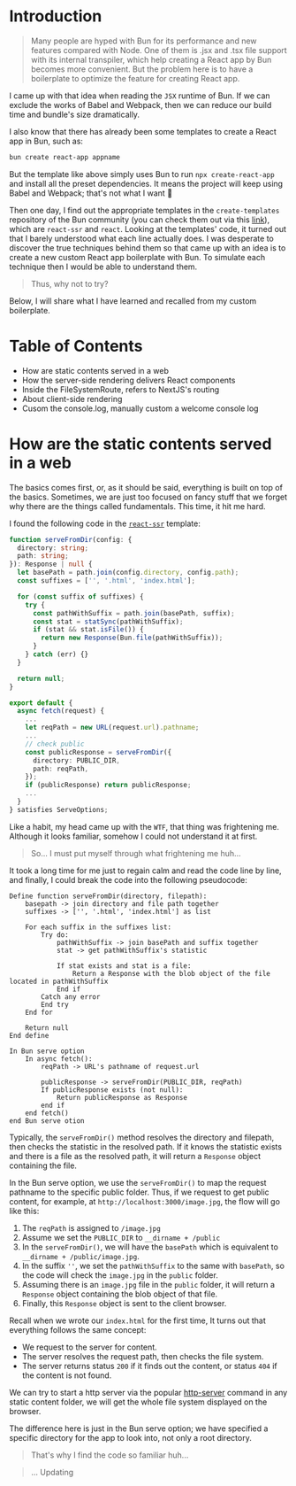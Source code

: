 # Introduction

> Many people are hyped with Bun for its performance and new features compared with
> Node. One of them is .jsx and .tsx file support with its internal transpiler, which help creating a React app by Bun becomes more convenient. But the problem here is to have a
> boilerplate to optimize the feature for creating React app.

I came up with that idea when reading the `JSX` runtime of Bun. If we can exclude the works of Babel and Webpack, then we can reduce our build time and bundle's size dramatically.

I also know that there has already been some templates to create a React app in Bun, such as:

```bash
bun create react-app appname
```

But the template like above simply uses Bun to run `npx create-react-app` and install all
the preset dependencies. It means the project will keep using Babel and Webpack; that's not
what I want 🙁

Then one day, I find out the appropriate templates in the `create-templates` repository of
the Bun community (you can check them out via this [link](https://github.com/bun-community/create-templates)), which are `react-ssr` and
`react`. Looking at the templates' code, it turned out that I barely understood what each line
actually does. I was desperate to discover the true techniques behind them so that came
up with an idea is to create a new custom React app boilerplate with Bun. To simulate
each technique then I would be able to understand them.

> Thus, why not to try?

Below, I will share what I have learned and recalled from my custom boilerplate.

# Table of Contents

- How are static contents served in a web
- How the server-side rendering delivers React components
- Inside the FileSystemRoute, refers to NextJS's routing
- About client-side rendering
- Cusom the console.log, manually custom a welcome console log

# How are the static contents served in a web

The basics comes first, or, as it should be said, everything is built on top of the basics. 
Sometimes, we are just too focused on fancy stuff that we forget why there are the 
things called fundamentals.  This time, it hit me hard.

I found the following code in the [`react-ssr`](https://github.com/bun-community/create-templates/tree/main/react-ssr) template:

```ts
function serveFromDir(config: {
  directory: string;
  path: string;
}): Response | null {
  let basePath = path.join(config.directory, config.path);
  const suffixes = ['', '.html', 'index.html'];

  for (const suffix of suffixes) {
    try {
      const pathWithSuffix = path.join(basePath, suffix);
      const stat = statSync(pathWithSuffix);
      if (stat && stat.isFile()) {
        return new Response(Bun.file(pathWithSuffix));
      }
    } catch (err) {}
  }

  return null;
}

export default {
  async fetch(request) {
	...
	let reqPath = new URL(request.url).pathname;
	...
	// check public
    const publicResponse = serveFromDir({
      directory: PUBLIC_DIR,
      path: reqPath,
    });
    if (publicResponse) return publicResponse;
    ...
  }
} satisfies ServeOptions;
```

Like a habit, my head came up with the `WTF`, that thing was frightening me. Although 
it looks familiar, somehow I could not understand it at first.

> So... I must put myself through what frightening me huh...

It took a long time for me just to regain calm and read the code line by line, and finally,
I could break the code into the following pseudocode:

```
Define function serveFromDir(directory, filepath):
	basepath -> join directory and file path together
	suffixes -> ['', '.html', 'index.html'] as list

	For each suffix in the suffixes list:
		Try do:
			pathWithSuffix -> join basePath and suffix together
			stat -> get pathWithSuffix's statistic

			If stat exists and stat is a file:
				Return a Response with the blob object of the file located in pathWithSuffix
			End if
		Catch any error
		End try
	End for

	Return null
End define

In Bun serve option
	In async fetch():
		reqPath -> URL's pathname of request.url

		publicResponse -> serveFromDir(PUBLIC_DIR, reqPath)
		If publicResponse exists (not null):
			Return publicResponse as Response
		end if
	end fetch()
end Bun serve otion
```

Typically, the `serveFromDir()` method resolves the directory and filepath, then
checks the statistic in the resolved path. If it knows the statistic exists and
there is a file as the resolved path, it will return a `Response` object containing the 
file.

In the Bun serve option, we use the `serveFromDir()` to map the request pathname to 
the specific public folder. Thus, if we request to get public content, for 
example, at `http://localhost:3000/image.jpg`, the flow will go like this:

1. The `reqPath` is assigned to `/image.jpg`
2. Assume we set the `PUBLIC_DIR` to `__dirname + /public`
3. In the `serveFromDir()`, we will have the `basePath` which is equivalent to 
	`__dirname + /public/image.jpg`.
4. In the suffix `''`, we set the `pathWithSuffix` to the same with `basePath`,
	so the code will check the `image.jpg` in the `public` folder.
5. Assuming there is an `image.jpg` file in the `public` folder, it will return a `Response`
	object containing the blob object of that file.
6. Finally, this `Response` object is sent to the client browser.

Recall when we wrote our `index.html` for the first time, It turns out that everything follows the same concept:
- We request to the server for content.
- The server resolves the request path, then checks the file system.
- The server returns status `200` if it finds out the content, or status `404` if the content
	is not found.

We can try to start a http server via the popular [http-server](https://www.npmjs.com/package/http-server)
command in any static content folder, we will get the whole file system displayed on
the browser.

The difference here is just in the Bun serve option; we have specified a specific 
directory for the app to look into, not only a root directory.

> That's why I find the code so familiar huh...

> ... Updating
